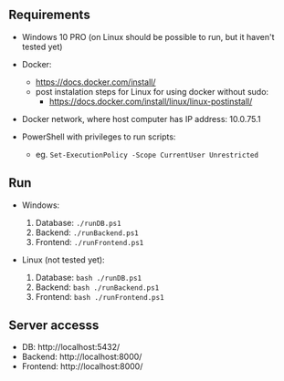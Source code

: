 ## Requirements

- Windows 10 PRO (on Linux should be possible to run, but it haven't tested yet)

- Docker:
  - https://docs.docker.com/install/
  - post instalation steps for Linux for using docker without sudo:
    - https://docs.docker.com/install/linux/linux-postinstall/
- Docker network, where host computer has IP address: 10.0.75.1

- PowerShell with privileges to run scripts:
  - eg. `Set-ExecutionPolicy -Scope CurrentUser Unrestricted`

## Run

- Windows:

  1. Database: `./runDB.ps1`
  2. Backend: `./runBackend.ps1`
  3. Frontend: `./runFrontend.ps1`

- Linux (not tested yet):
  1. Database: `bash ./runDB.ps1`
  2. Backend: `bash ./runBackend.ps1`
  3. Frontend: `bash ./runFrontend.ps1`

## Server accesss

- DB: http://localhost:5432/
- Backend: http://localhost:8000/
- Frontend: http://localhost:8000/
